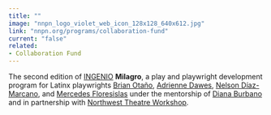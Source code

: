 ```yaml
---
title: ""
image: "nnpn_logo_violet_web_icon_128x128_640x612.jpg"
link: "nnpn.org/programs/collaboration-fund"
current: "false"
related:
- Collaboration Fund
---
```


The second edition of [INGENIO](https://milagro.org/event/ingenio-milagro-2018/) **Milagro**, a play and playwright development program for Latinx playwrights [Brian Otaño](https://newplayexchange.org/users/27506/brian-ota%C3%B1o), [Adrienne Dawes](https://newplayexchange.org/users/864/adrienne-dawes), [Nelson Díaz-Marcano](https://newplayexchange.org/users/10377/nelson-diaz-marcano), and [Mercedes Floresislas](https://newplayexchange.org/users/8541/mercedes-floresislas) under the mentorship of <a href="https://newplayexchange.org/users/734/diana-burbano" rel="nofollow">Diana Burbano</a> and in partnership with <a href="http://www.nwtw.org/" rel="nofollow">Northwest Theatre Workshop</a>.

